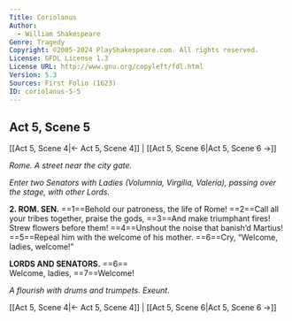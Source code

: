 ```yaml
---
Title: Coriolanus
Author: 
  - William Shakespeare
Genre: Tragedy
Copyright: ©2005-2024 PlayShakespeare.com. All rights reserved.
License: GFDL License 1.3
License URL: http://www.gnu.org/copyleft/fdl.html
Version: 5.3
Sources: First Folio (1623)
ID: coriolanus-5-5
---
```


## Act 5, Scene 5
[[Act 5, Scene 4|← Act 5, Scene 4]] | [[Act 5, Scene 6|Act 5, Scene 6 →]]

*Rome. A street near the city gate.*

*Enter two Senators with Ladies (Volumnia, Virgilia, Valeria), passing over the stage, with other Lords.*

**2. ROM. SEN.**
==1==Behold our patroness, the life of Rome!
==2==Call all your tribes together, praise the gods,
==3==And make triumphant fires! Strew flowers before them!
==4==Unshout the noise that banish’d Martius!
==5==Repeal him with the welcome of his mother.
==6==Cry, “Welcome, ladies, welcome!”

**LORDS AND SENATORS.**
==6==                  Welcome, ladies,
==7==Welcome!

*A flourish with drums and trumpets. Exeunt.*

[[Act 5, Scene 4|← Act 5, Scene 4]] | [[Act 5, Scene 6|Act 5, Scene 6 →]]